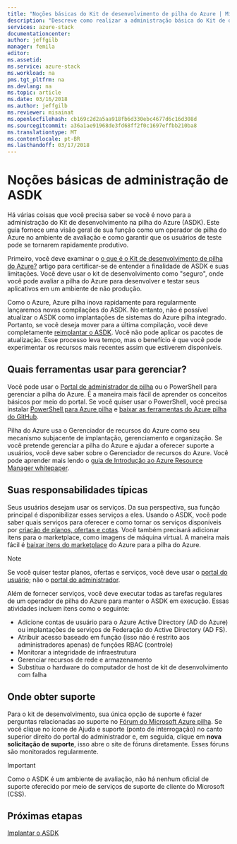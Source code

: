 ```yaml
---
title: "Noções básicas do Kit de desenvolvimento de pilha do Azure | Microsoft Docs"
description: "Descreve como realizar a administração básica do Kit de desenvolvimento de pilha do Azure."
services: azure-stack
documentationcenter: 
author: jeffgilb
manager: femila
editor: 
ms.assetid: 
ms.service: azure-stack
ms.workload: na
pms.tgt_pltfrm: na
ms.devlang: na
ms.topic: article
ms.date: 03/16/2018
ms.author: jeffgilb
ms.reviewer: misainat
ms.openlocfilehash: cb169c2d2a5aa918fb6d330ebc4677d6c16d308d
ms.sourcegitcommit: a36a1ae91968de3fd68ff2f0c1697effbb210ba8
ms.translationtype: MT
ms.contentlocale: pt-BR
ms.lasthandoff: 03/17/2018
---
```

# <a name="asdk-administration-basics"></a>Noções básicas de administração de ASDK 
Há várias coisas que você precisa saber se você é novo para a administração do Kit de desenvolvimento na pilha do Azure (ASDK). Este guia fornece uma visão geral de sua função como um operador de pilha do Azure no ambiente de avaliação e como garantir que os usuários de teste pode se tornarem rapidamente produtivo.

Primeiro, você deve examinar o [o que é o Kit de desenvolvimento de pilha do Azure?](asdk-what-is.md) artigo para certificar-se de entender a finalidade de ASDK e suas limitações. Você deve usar o kit de desenvolvimento como "seguro", onde você pode avaliar a pilha do Azure para desenvolver e testar seus aplicativos em um ambiente de não produção. 

Como o Azure, Azure pilha inova rapidamente para regularmente lançaremos novas compilações do ASDK. No entanto, não é possível atualizar o ASDK como implantações de sistemas do Azure pilha integrado. Portanto, se você deseja mover para a última compilação, você deve completamente [reimplantar o ASDK](asdk-redeploy.md). Você não pode aplicar os pacotes de atualização. Esse processo leva tempo, mas o benefício é que você pode experimentar os recursos mais recentes assim que estiverem disponíveis. 

## <a name="what-tools-do-i-use-to-manage"></a>Quais ferramentas usar para gerenciar?
Você pode usar o [Portal de administrador de pilha](https://adminportal.local.azurestack.external) ou o PowerShell para gerenciar a pilha do Azure. É a maneira mais fácil de aprender os conceitos básicos por meio do portal. Se você quiser usar o PowerShell, você precisa instalar [PowerShell para Azure pilha](asdk-post-deploy.md#install-azure-stack-powershell) e [baixar as ferramentas do Azure pilha do GitHub](asdk-post-deploy.md#download-the-azure-stack-tools).

Pilha do Azure usa o Gerenciador de recursos do Azure como seu mecanismo subjacente de implantação, gerenciamento e organização. Se você pretende gerenciar a pilha do Azure e ajudar a oferecer suporte a usuários, você deve saber sobre o Gerenciador de recursos do Azure. Você pode aprender mais lendo o [guia de Introdução ao Azure Resource Manager whitepaper](http://download.microsoft.com/download/E/A/4/EA4017B5-F2ED-449A-897E-BD92E42479CE/Getting_Started_With_Azure_Resource_Manager_white_paper_EN_US.pdf).

## <a name="your-typical-responsibilities"></a>Suas responsabilidades típicas
Seus usuários desejam usar os serviços. Da sua perspectiva, sua função principal é disponibilizar esses serviços a eles. Usando o ASDK, você pode saber quais serviços para oferecer e como tornar os serviços disponíveis por [criação de planos, ofertas e cotas](asdk-offer-services.md). Você também precisará adicionar itens para o marketplace, como imagens de máquina virtual. A maneira mais fácil é [baixar itens do marketplace](asdk-marketplace-item.md) do Azure para a pilha do Azure.

> [!NOTE]
> Se você quiser testar planos, ofertas e serviços, você deve usar o [portal do usuário](https://portal.local.azurestack.external); não o [portal do administrador](https://adminportal.local.azurestack.external).

Além de fornecer serviços, você deve executar todas as tarefas regulares de um operador de pilha do Azure para manter o ASDK em execução. Essas atividades incluem itens como o seguinte:
- Adicione contas de usuário para o Azure Active Directory (AD do Azure) ou implantações de serviços de Federação do Active Directory (AD FS).
- Atribuir acesso baseado em função (isso não é restrito aos administradores apenas) de funções RBAC (controle)
- Monitorar a integridade de infraestrutura
- Gerenciar recursos de rede e armazenamento
- Substitua o hardware do computador de host de kit de desenvolvimento com falha 

## <a name="where-to-get-support"></a>Onde obter suporte
Para o kit de desenvolvimento, sua única opção de suporte é fazer perguntas relacionadas ao suporte no [Fórum do Microsoft Azure pilha](https://social.msdn.microsoft.com/Forums/azure/home?forum=azurestack). Se você clique no ícone de Ajuda e suporte (ponto de interrogação) no canto superior direito do portal do administrador e, em seguida, clique em **nova solicitação de suporte**, isso abre o site de fóruns diretamente. Esses fóruns são monitorados regularmente. 

> [!IMPORTANT]
> Como o ASDK é um ambiente de avaliação, não há nenhum oficial de suporte oferecido por meio de serviços de suporte de cliente do Microsoft (CSS).

## <a name="next-steps"></a>Próximas etapas
[Implantar o ASDK](asdk-deploy.md)


